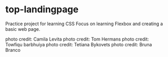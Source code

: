 # top-landingpage

Practice project for learning CSS
Focus on learning Flexbox and creating a basic web page.

photo credit: Camila Levita
photo credit: Tom Hermans
photo credit: Towfiqu barbhuiya
photo credit: Tetiana Bykovets
photo credit: Bruna Branco
